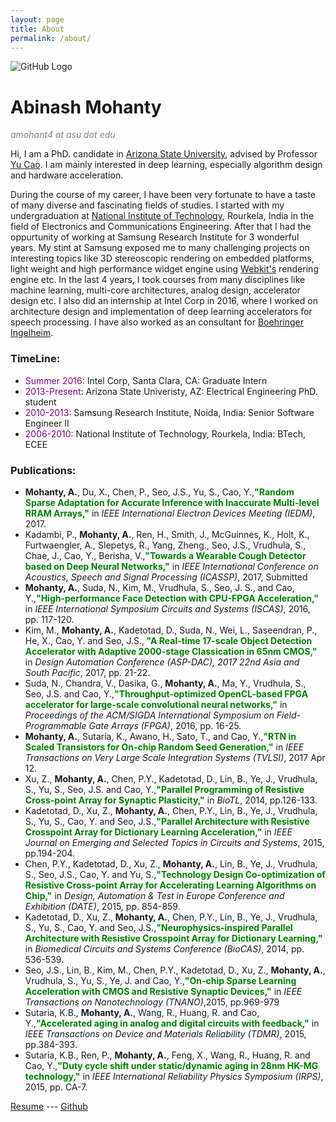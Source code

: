 ```yaml
---
layout: page
title: About
permalink: /about/
---
```


![GitHub Logo](../assests/3H6A3357.jpg)

# Abinash Mohanty
<span style="color:gray"> _amohant4 at asu dot edu_ </span>

Hi, I am a PhD. candidate in [Arizona State University](www.asu.edu), advised by Professor [Yu Cao](http://nimo.asu.edu/ycao/). I am mainly interested in deep learning, especially algorithm design and hardware acceleration.

During the course of my career, I have been very fortunate to have a taste of many diverse and fascinating fields of studies. I started with my undergraduation at [National Institute of Technology](http://nitrkl.ac.in/), Rourkela, India in the field of Electronics and Communications Engineering. After that I had the oppurtunity of working at Samsung Research Institute for 3 wonderful years. My stint at Samsung exposed me to many challenging projects on interesting topics like 3D stereoscopic rendering on embedded platforms, light weight and high performance widget engine using [Webkit's](https://webkit.org/) rendering engine etc. In the last 4 years, I took courses from many disciplines like machine learning, multi-core architectures, analog design, accelerator design etc.
I also did an internship at Intel Corp in 2016, where I worked on architecture design and implementation of deep learning accelerators for speech processing. I have also worked as an consultant for [Boehringer Ingelheim](https://www.boehringer-ingelheim.com/).

### TimeLine: ###
* <span style="color:purple">Summer 2016</span>: Intel Corp, Santa Clara, CA: Graduate Intern
* <span style="color:purple">2013-Present</span>: Arizona State Univeristy, AZ: Electrical Engineering PhD. student
* <span style="color:purple">2010-2013</span>: Samsung Research Institute, Noida, India: Senior Software Engineer II
* <span style="color:purple">2006-2010</span>: National Institute of Technology, Rourkela, India: BTech, ECEE

### Publications: ###
* __Mohanty, A.__, Du, X., Chen, P., Seo, J.S., Yu, S., Cao, Y.,__<span style="color:green">"Random Sparse Adaptation for Accurate Inference with Inaccurate Multi-level RRAM Arrays,"</span>__ in _IEEE International Electron Devices Meeting (IEDM)_, 2017.
* Kadambi, P., __Mohanty, A.__, Ren, H., Smith, J., McGuinnes, K., Holt, K., Furtwaengler, A., Slepetys, R., Yang, Zheng., Seo,
J.S., Vrudhula, S., Chae, J., Cao, Y., Berisha, V.,__<span style="color:green">"Towards a Wearable Cough Detector based on Deep Neural Networks,"</span>__ in _IEEE International Conference on Acoustics, Speech and Signal Processing (ICASSP)_, 2017, Submitted
* __Mohanty, A.__, Suda, N., Kim, M., Vrudhula, S., Seo, J. S., and Cao, Y.,__<span style="color:green">"High-performance Face Detection with CPU-FPGA Acceleration,"</span>__ in _IEEE International Symposium Circuits and Systems (ISCAS)_, 2016, pp. 117-120.
* Kim, M., __Mohanty, A.__, Kadetotad, D., Suda, N., Wei, L., Saseendran, P., He, X., Cao, Y. and Seo, J.S.,__<span style="color:green"> "A Real-time 17-scale Object Detection Accelerator with Adaptive 2000-stage Classication in 65nm CMOS,"</span>__ in _Design Automation Conference (ASP-DAC), 2017 22nd Asia and South Pacific_, 2017, pp. 21-22.
* Suda, N., Chandra, V., Dasika, G., __Mohanty, A.__, Ma, Y., Vrudhula, S., Seo, J.S. and Cao, Y.,__<span style="color:green">"Throughput-optimized OpenCL-based FPGA accelerator for large-scale convolutional neural networks,"</span>__ in _Proceedings of the ACM/SIGDA International Symposium on Field-Programmable Gate Arrays (FPGA)_, 2016, pp. 16-25.
* __Mohanty, A.__, Sutaria, K., Awano, H., Sato, T., and Cao, Y.,__<span style="color:green">"RTN in Scaled Transistors for On-chip Random Seed Generation,"</span>__ in _IEEE Transactions on Very Large Scale Integration Systems (TVLSI)_, 2017 Apr 12.
* Xu, Z., __Mohanty, A.__, Chen, P.Y., Kadetotad, D., Lin, B., Ye, J., Vrudhula, S., Yu, S., Seo, J.S. and Cao, Y.,__<span style="color:green">"Parallel Programming of Resistive Cross-point Array for Synaptic Plasticity,"</span>__ in _BioTL_, 2014, pp.126-133.
* Kadetotad, D., Xu, Z., __Mohanty, A.__, Chen, P.Y., Lin, B., Ye, J., Vrudhula, S., Yu, S., Cao, Y. and Seo, J.S.,__<span style="color:green">"Parallel Architecture with Resistive Crosspoint Array for Dictionary Learning Acceleration,"</span>__ in _IEEE Journal on Emerging and Selected Topics in Circuits and Systems_, 2015, pp.194-204.
* Chen, P.Y., Kadetotad, D., Xu, Z., __Mohanty, A.__, Lin, B., Ye, J., Vrudhula, S., Seo, J.S., Cao, Y. and Yu, S.,__<span style="color:green">"Technology Design Co-optimization of Resistive Cross-point Array for Accelerating Learning Algorithms on Chip,"</span>__ in _Design, Automation & Test in Europe Conference and Exhibition (DATE)_, 2015, pp. 854-859.
* Kadetotad, D., Xu, Z., __Mohanty, A.__, Chen, P.Y., Lin, B., Ye, J., Vrudhula, S., Yu, S., Cao, Y. and Seo, J.S.,__<span style="color:green">"Neurophysics-inspired Parallel Architecture with Resistive Crosspoint Array for Dictionary Learning,"</span>__ in _Biomedical Circuits and Systems Conference (BioCAS)_, 2014, pp. 536-539.
* Seo, J.S., Lin, B., Kim, M., Chen, P.Y., Kadetotad, D., Xu, Z., __Mohanty, A.__, Vrudhula, S., Yu, S., Ye, J. and Cao, Y.,__<span style="color:green">"On-chip Sparse Learning Acceleration with CMOS and Resistive Synaptic Devices,"</span>__ in _IEEE Transactions on Nanotechnology (TNANO)_,2015, pp.969-979
* Sutaria, K.B., __Mohanty, A.__, Wang, R., Huang, R. and Cao, Y.,__<span style="color:green">"Accelerated aging in analog and digital circuits with feedback,"</span>__ in _IEEE Transactions on Device and Materials Reliability (TDMR)_, 2015, pp.384-393.
* Sutaria, K.B., Ren, P., __Mohanty, A.__, Feng, X., Wang, R., Huang, R. and Cao, Y.,__<span style="color:green">"Duty cycle shift under static/dynamic aging in 28nm HK-MG technology,"</span>__ in _IEEE International Reliability Physics Symposium (IRPS)_, 2015, pp. CA-7.

[Resume](../assests/cv.pdf) ---  [Github](https://github.com/amohant4)

